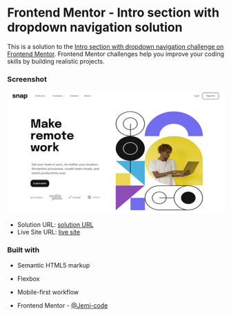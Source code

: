# Frontend Mentor - Intro section with dropdown navigation solution

This is a solution to the [Intro section with dropdown navigation challenge on Frontend Mentor](https://www.frontendmentor.io/challenges/intro-section-with-dropdown-navigation-ryaPetHE5). Frontend Mentor challenges help you improve your coding skills by building realistic projects. 

### Screenshot

![](./screenshot.png)

- Solution URL: [solution URL](https://github.com/Jemi-code/IntroSection)
- Live Site URL: [live site](https://jemi-code.github.io/IntroSection)

### Built with

- Semantic HTML5 markup
- Flexbox
- Mobile-first workflow

- Frontend Mentor - [@Jemi-code](https://www.frontendmentor.io/profile/Jemi-code)